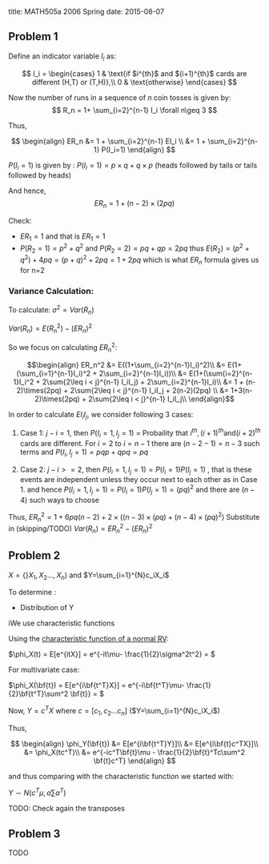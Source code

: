 title: MATH505a 2006 Spring
date: 2015-08-07

## Problem 1

Define an indicator variable $I_i$ as:

$$
I_i = \begin{cases}
1 & \text{if $i^{th}$ and $(i+1)^{th}$ cards are different (H,T) or (T,H)},\\
0 & \text{otherwise}
\end{cases}
$$

Now the number of runs in a sequence of $n$ coin tosses is given by:
$$
R_n = 1+ \sum_{i=2}^{n-1} I_i \forall n\geq 3
$$


Thus, 

$$
\begin{align}
ER_n &= 1 + \sum_{i=2}^{n-1} EI_i \\
     &= 1 + \sum_{i=2}^{n-1} P(I_i=1)
\end{align}
$$

$P(I_i=1)$  is given by : $P(I_i=1)=p\times q + q \times p$
(heads followed by tails or tails followed by heads)


And hence, 
$$
ER_n = 1+(n-2) \times (2pq)
$$

Check:
- $ER_1 = 1$ and that is $ER_1=1$
- $P(R_2=1)=p^2 + q^2$ and $P(R_2=2)=pq+qp=2pq$ thus
$E(R_2)=(p^2+q^2)+4pq = (p+q)^2+2pq = 1+2pq$ which is what $ER_n$ formula gives us
for n=2


### Variance Calculation:

To calculate: $\sigma^2=Var(R_n)$

$Var(R_n) = E(R_n^2)-(ER_n)^2$


So we focus on calculating $ER_n^2$:

$$\begin{align}
ER_n^2 &= E((1+\sum_{i=2}^{n-1}I_i)^2)\\
 &= E(1+(\sum_{i=1}^{n-1}I_i)^2 + 2\sum_{i=2}^{n-1}I_i))\\
 &= E(1+(\sum{i=2}^{n-1}I_i^2 + 2\sum{2\leq i < j}^{n-1} I_iI_j) + 2\sum_{i=2}^{n-1}I_i)\\
 &= 1 + (n-2)\times(2pq) + 2\sum{2\leq i < j}^{n-1} I_iI_j + 2(n-2)(2pq) \\
 &= 1+3(n-2)\times(2pq) + 2\sum{2\leq i < j}^{n-1} I_iI_j\\
\end{align}$$

In order to calculate $EI_iI_j$, we consider following 3 cases:

1. Case 1: $j-i=1$, then $P(I_i=1, I_j=1)$ = Probaility that $i^{th}, (i+1)^{th} \mathrm{and} (i+2)^{th}$ cards are different. For $i=2$ to $i={n-1}$
there are $(n-2-1)=n-3$ such terms and $P(I_i,I_j=1)= pqp+qpq=pq$

2. Case 2: $j-i>=2$, then $P(I_i=1,I_j=1) = P(I_i=1)P(I_j=1)$ , that is these events are independent unless they occur next to each other
as in Case 1. and hence $P(I_i=1,I_j=1)=P(I_i=1)P(I_j=1) = (pq)^2$ and there are $(n-4)$ such ways to choose

Thus,
$ER_n^2 = 1+6pq(n-2)+2\times((n-3)\times (pq)+(n-4)\times(pq)^2)$
Substitute in (skipping/TODO)
$Var(R_n) = ER_n^2-(ER_n)^2$

## Problem 2
$X = \{\}X_1,X_2 \dots, X_n)$ and $Y=\sum_{i=1}^{N}c_iX_i$

To determine :
- Distribution of Y

iWe use characteristic functions

Using the [characteristic function of a normal RV](https://en.wikipedia.org/wiki/Normal_distribution#Fourier_transform_and_characteristic_function):

$\phi_X(t) = E[e^{itX}] = e^{-it\mu- \frac{1}{2}\sigma^2t^2} = $

For multivariate case:

$\phi_X(\bf{t}) = E[e^{i\bf{t^T}X}] = e^{-i\bf{t^T}\mu- \frac{1}{2}\bf{t^T}\sum^2 \bf{t}} = $


Now, $Y=c^TX$ where $c=[c_1,c_2 \dots c_n]$ ($Y=\sum_{i=1}^{N}c_iX_i$)

Thus,


$$
\begin{align}
\phi_Y(\bf{t}) &= E[e^{i\bf{t^T}Y}]\\
            &= E[e^{i\bf{t}c^TX}]\\
            &= \phi_X(tc^T)\\
            &=  e^{-ic^T\bf{t}\mu - \frac{1}{2}\bf{t}^Tc\sum^2 \bf{t}c^T}
\end{align}
$$

and thus comparing with the characteristic function we started with:

$Y \sim N(c^T\mu, a\sum a^T)$

TODO: Check again the transposes

## Problem 3
TODO

